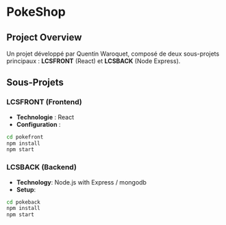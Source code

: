 # PokeShop

## Project Overview
Un projet développé par Quentin Waroquet, composé de deux sous-projets principaux : **LCSFRONT** (React) et **LCSBACK** (Node Express).

## Sous-Projets

### LCSFRONT (Frontend)
- **Technologie** : React
- **Configuration** :
```bash
cd pokefront
npm install
npm start
```

### LCSBACK (Backend)
- **Technology**: Node.js with Express / mongodb
- **Setup**:
```bash
cd pokeback
npm install
npm start
```

